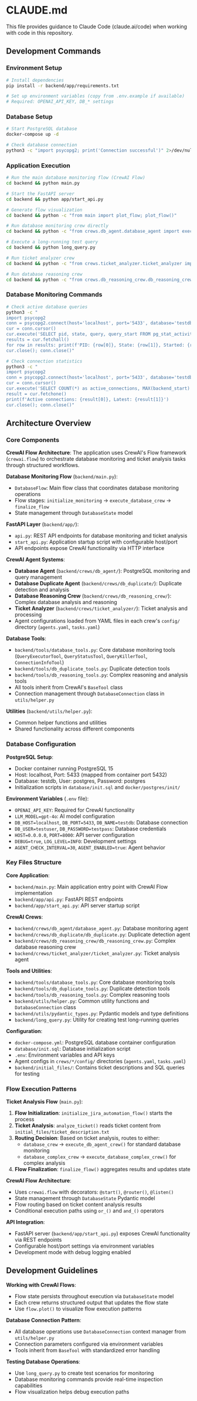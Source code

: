 # CLAUDE.md

This file provides guidance to Claude Code (claude.ai/code) when working with code in this repository.

## Development Commands

### Environment Setup
```bash
# Install dependencies
pip install -r backend/app/requirements.txt

# Set up environment variables (copy from .env.example if available)
# Required: OPENAI_API_KEY, DB_* settings
```

### Database Setup
```bash
# Start PostgreSQL database
docker-compose up -d

# Check database connection
python3 -c "import psycopg2; print('Connection successful')" 2>/dev/null && echo "✅ Connected" || echo "❌ Connection failed"
```

### Application Execution
```bash
# Run the main database monitoring flow (CrewAI Flow)
cd backend && python main.py

# Start the FastAPI server
cd backend && python app/start_api.py

# Generate flow visualization
cd backend && python -c "from main import plot_flow; plot_flow()"

# Run database monitoring crew directly
cd backend && python -c "from crews.db_agent.database_agent import execute_database_monitoring; result = execute_database_monitoring(); print('Result:', result['result'])"

# Execute a long-running test query
cd backend && python long_query.py

# Run ticket analyzer crew
cd backend && python -c "from crews.ticket_analyzer.ticket_analyzer import execute_ticket_analysis; result = execute_ticket_analysis(); print('Result:', result)"

# Run database reasoning crew
cd backend && python -c "from crews.db_reasoning_crew.db_reasoning_crew import execute_database_complex; result = execute_database_complex(); print('Result:', result)"
```

### Database Monitoring Commands
```bash
# Check active database queries
python3 -c "
import psycopg2
conn = psycopg2.connect(host='localhost', port='5433', database='testdb', user='postgres', password='postgres')
cur = conn.cursor()
cur.execute('SELECT pid, state, query, query_start FROM pg_stat_activity WHERE state = %s', ('active',))
results = cur.fetchall()
for row in results: print(f'PID: {row[0]}, State: {row[1]}, Started: {row[3]}, Query: {row[2][:100]}...')
cur.close(); conn.close()"

# Check connection statistics
python3 -c "
import psycopg2
conn = psycopg2.connect(host='localhost', port='5433', database='testdb', user='postgres', password='postgres')
cur = conn.cursor()
cur.execute('SELECT COUNT(*) as active_connections, MAX(backend_start) as latest_connection FROM pg_stat_activity WHERE state = %s', ('active',))
result = cur.fetchone()
print(f'Active connections: {result[0]}, Latest: {result[1]}')
cur.close(); conn.close()"
```

## Architecture Overview

### Core Components

**CrewAI Flow Architecture**: The application uses CrewAI's Flow framework (`crewai.flow`) to orchestrate database monitoring and ticket analysis tasks through structured workflows.

**Database Monitoring Flow** (`backend/main.py`):
- `DatabaseFlow`: Main flow class that coordinates database monitoring operations
- Flow stages: `initialize_monitoring` → `execute_database_crew` → `finalize_flow`
- State management through `DatabaseState` model

**FastAPI Layer** (`backend/app/`):
- `api.py`: REST API endpoints for database monitoring and ticket analysis
- `start_api.py`: Application startup script with configurable host/port
- API endpoints expose CrewAI functionality via HTTP interface

**CrewAI Agent Systems**:
- **Database Agent** (`backend/crews/db_agent/`): PostgreSQL monitoring and query management
- **Database Duplicate Agent** (`backend/crews/db_duplicate/`): Duplicate detection and analysis  
- **Database Reasoning Crew** (`backend/crews/db_reasoning_crew/`): Complex database analysis and reasoning
- **Ticket Analyzer** (`backend/crews/ticket_analyzer/`): Ticket analysis and processing
- Agent configurations loaded from YAML files in each crew's `config/` directory (`agents.yaml`, `tasks.yaml`)

**Database Tools**:
- `backend/tools/database_tools.py`: Core database monitoring tools (`QueryExecutorTool`, `QueryStatusTool`, `QueryKillerTool`, `ConnectionInfoTool`)
- `backend/tools/db_duplicate_tools.py`: Duplicate detection tools
- `backend/tools/db_reasoning_tools.py`: Complex reasoning and analysis tools
- All tools inherit from CrewAI's `BaseTool` class
- Connection management through `DatabaseConnection` class in `utils/helper.py`

**Utilities** (`backend/utils/helper.py`):
- Common helper functions and utilities
- Shared functionality across different components

### Database Configuration

**PostgreSQL Setup**:
- Docker container running PostgreSQL 15
- Host: localhost, Port: 5433 (mapped from container port 5432)
- Database: testdb, User: postgres, Password: postgres
- Initialization scripts in `database/init.sql` and `docker/postgres/init/`

**Environment Variables** (`.env` file):
- `OPENAI_API_KEY`: Required for CrewAI functionality
- `LLM_MODEL=gpt-4o`: AI model configuration
- `DB_HOST=localhost`, `DB_PORT=5433`, `DB_NAME=testdb`: Database connection
- `DB_USER=testuser`, `DB_PASSWORD=testpass`: Database credentials  
- `HOST=0.0.0.0`, `PORT=8000`: API server configuration
- `DEBUG=true`, `LOG_LEVEL=INFO`: Development settings
- `AGENT_CHECK_INTERVAL=30`, `AGENT_ENABLED=true`: Agent behavior

### Key Files Structure

**Core Application**:
- `backend/main.py`: Main application entry point with CrewAI Flow implementation
- `backend/app/api.py`: FastAPI REST endpoints
- `backend/app/start_api.py`: API server startup script

**CrewAI Crews**:
- `backend/crews/db_agent/database_agent.py`: Database monitoring agent
- `backend/crews/db_duplicate/db_duplicate.py`: Duplicate detection agent  
- `backend/crews/db_reasoning_crew/db_reasoning_crew.py`: Complex database reasoning crew
- `backend/crews/ticket_analyzer/ticket_analyzer.py`: Ticket analysis agent

**Tools and Utilities**:
- `backend/tools/database_tools.py`: Core database monitoring tools
- `backend/tools/db_duplicate_tools.py`: Duplicate detection tools
- `backend/tools/db_reasoning_tools.py`: Complex reasoning tools
- `backend/utils/helper.py`: Common utility functions and `DatabaseConnection` class
- `backend/utils/pydantic_types.py`: Pydantic models and type definitions
- `backend/long_query.py`: Utility for creating test long-running queries

**Configuration**:
- `docker-compose.yml`: PostgreSQL database container configuration
- `database/init.sql`: Database initialization script
- `.env`: Environment variables and API keys
- Agent configs in `crews/*/config/` directories (`agents.yaml`, `tasks.yaml`)
- `backend/initial_files/`: Contains ticket descriptions and SQL queries for testing

### Flow Execution Patterns

**Ticket Analysis Flow** (`main.py`):
1. **Flow Initialization**: `initialize_jira_automation_flow()` starts the process
2. **Ticket Analysis**: `analyze_ticket()` reads ticket content from `initial_files/ticket_description.txt`
3. **Routing Decision**: Based on ticket analysis, routes to either:
   - `database_crew` → `execute_db_agent_crew()` for standard database monitoring
   - `database_complex_crew` → `execute_database_complex_crew()` for complex analysis
4. **Flow Finalization**: `finalize_flow()` aggregates results and updates state

**CrewAI Flow Architecture**:
- Uses `crewai.flow` with decorators: `@start()`, `@router()`, `@listen()`
- State management through `DatabaseState` Pydantic model
- Flow routing based on ticket content analysis results
- Conditional execution paths using `or_()` and `and_()` operators

**API Integration**:
- FastAPI server (`backend/app/start_api.py`) exposes CrewAI functionality via REST endpoints
- Configurable host/port settings via environment variables
- Development mode with debug logging enabled

## Development Guidelines

**Working with CrewAI Flows**:
- Flow state persists throughout execution via `DatabaseState` model
- Each crew returns structured output that updates the flow state
- Use `flow.plot()` to visualize flow execution patterns

**Database Connection Pattern**:
- All database operations use `DatabaseConnection` context manager from `utils/helper.py`
- Connection parameters configured via environment variables
- Tools inherit from `BaseTool` with standardized error handling

**Testing Database Operations**:
- Use `long_query.py` to create test scenarios for monitoring
- Database monitoring commands provide real-time inspection capabilities
- Flow visualization helps debug execution paths
